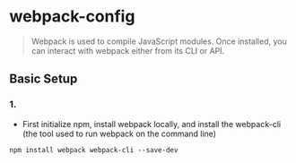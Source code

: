 # webpack-config
> Webpack is used to compile JavaScript modules. Once installed, you can interact with webpack either from its CLI or API. 

## Basic Setup
### 1.
-  First initialize npm, install webpack locally, and install the webpack-cli (the tool used to run webpack on the command line)

```
npm install webpack webpack-cli --save-dev
```